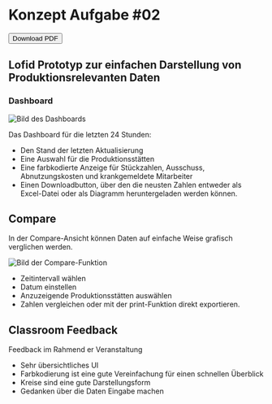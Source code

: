 # Konzept Aufgabe #02
<a href="Aufgabe_02_Yannis_Friedrich.pdf" target="_blank"><button>Download PDF</button></a>

## Lofid Prototyp zur einfachen Darstellung von Produktionsrelevanten Daten
### Dashboard
![Bild des Dashboards](/img/dashboard.png)

Das Dashboard für die letzten 24 Stunden:
* Den Stand der letzten Aktualisierung
* Eine Auswahl für die Produktionsstätten
* Eine farbkodierte Anzeige für Stückzahlen, Ausschuss, Abnutzungskosten und krankgemeldete Mitarbeiter
* Einen Downloadbutton, über den die neusten Zahlen entweder als Excel-Datei oder als Diagramm heruntergeladen werden können.

## Compare
In der Compare-Ansicht können Daten auf einfache Weise grafisch verglichen werden.

![Bild der Compare-Funktion](/img/compare.png)

* Zeitintervall wählen
* Datum einstellen
* Anzuzeigende Produktionsstätten auswählen
* Zahlen vergleichen oder mit der print-Funktion direkt exportieren.

## Classroom Feedback
Feedback im Rahmend er Veranstaltung

* Sehr übersichtliches UI
* Farbkodierung ist eine gute Vereinfachung für einen schnellen Überblick
* Kreise sind eine gute Darstellungsform
* Gedanken über die Daten Eingabe machen


